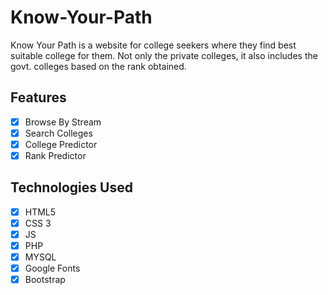 # Know-Your-Path
Know Your Path is a website for college seekers where they find best suitable college for them. Not only the private colleges, it also includes the govt. colleges based on the rank obtained.
## Features
- [x] Browse By Stream
- [x] Search Colleges
- [x] College Predictor
- [x] Rank Predictor
## Technologies Used
- [x] HTML5
- [x] CSS 3
- [x] JS
- [x] PHP
- [x] MYSQL
- [x] Google Fonts
- [x] Bootstrap
